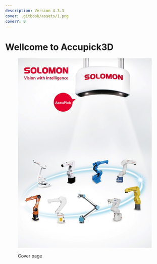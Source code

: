 ```yaml
---
description: Version 4.3.3
cover: .gitbook/assets/1.png
coverY: 0
---
```


# Wellcome to Accupick3D



<figure><img src=".gitbook/assets/cover.jpg" alt=""><figcaption><p>Cover page</p></figcaption></figure>
